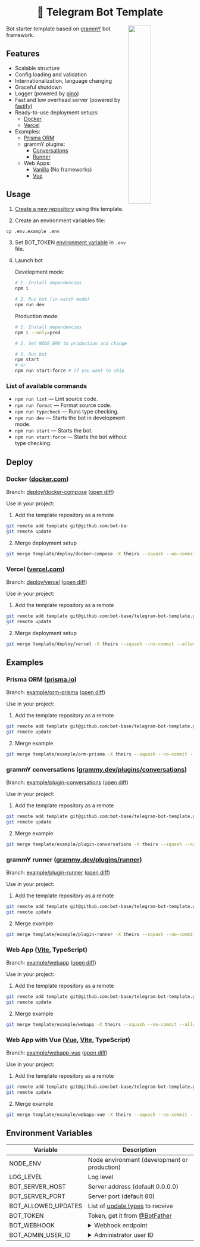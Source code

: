 <h1 align="center">🤖 Telegram Bot Template</h1>

<img align="right" width="35%" src="https://github.com/bot-base/telegram-bot-template/assets/26162440/c4371683-3e99-4b1c-ae8e-11ccbea78f4b">

Bot starter template based on [grammY](https://grammy.dev/) bot framework.  

## Features

- Scalable structure
- Config loading and validation
- Internationalization, language changing
- Graceful shutdown
- Logger (powered by [pino](https://github.com/pinojs/pino))
- Fast and low overhead server (powered by [fastify](https://github.com/fastify/fastify))
- Ready-to-use deployment setups:
    - [Docker](#docker-dockercom)
    - [Vercel](#vercel-vercelcom)
- Examples:
    - [Prisma ORM](#prisma-orm-prismaio)
    - grammY plugins:
        - [Conversations](#grammy-conversations-grammydevpluginsconversations)
        - [Runner](#grammy-runner-grammydevpluginsrunner)
    - Web Apps:
        - [Vanilla](#web-app-vite-typescript) (No frameworks)
        - [Vue](#web-app-with-vue-vue-vite-typescript)

## Usage

1. [Create a new repository](https://github.com/bot-base/telegram-bot-template/generate) using this template.

2.  Create an environment variables file:

```bash
cp .env.example .env
```

3.  Set BOT_TOKEN [environment variable](#environment-variables) in `.env` file.


4.  Launch bot

    Development mode:

    ```bash
    # 1. Install dependencies
    npm i

    # 2. Run bot (in watch mode)
    npm run dev
    ```

    Production mode:

    ```bash
    # 1. Install dependencies
    npm i --only=prod

    # 2. Set NODE_ENV to production and change BOT_WEBHOOK to the actual URL to receive updates

    # 3. Run bot
    npm start 
    # or
    npm run start:force # if you want to skip type checking
    ```

### List of available commands
- `npm run lint` — Lint source code.
- `npm run format` — Format source code.
- `npm run typecheck` — Runs type checking.
- `npm run dev` — Starts the bot in development mode.
- `npm run start` — Starts the bot.
- `npm run start:force` — Starts the bot without type checking.

## Deploy

### Docker ([docker.com](https://docker.com))

Branch:
[deploy/docker-compose](https://github.com/bot-base/telegram-bot-template/tree/deploy/docker-compose) 
([open diff](https://github.com/bot-base/telegram-bot-template/compare/deploy/docker-compose))

Use in your project:

1. Add the template repository as a remote

```sh
git remote add template git@github.com:bot-base/telegram-bot-template.git
git remote update
```

2. Merge deployment setup

```sh
git merge template/deploy/docker-compose -X theirs --squash --no-commit --allow-unrelated-histories
```

### Vercel ([vercel.com](https://vercel.com))

Branch:
[deploy/vercel](https://github.com/bot-base/telegram-bot-template/tree/deploy/vercel) 
([open diff](https://github.com/bot-base/telegram-bot-template/compare/deploy/vercel))

Use in your project:

1. Add the template repository as a remote

```sh
git remote add template git@github.com:bot-base/telegram-bot-template.git
git remote update
```

2. Merge deployment setup

```sh
git merge template/deploy/vercel -X theirs --squash --no-commit --allow-unrelated-histories
```

## Examples

### Prisma ORM ([prisma.io](https://prisma.io))

Branch:
[example/orm-prisma](https://github.com/bot-base/telegram-bot-template/tree/example/orm-prisma) 
([open diff](https://github.com/bot-base/telegram-bot-template/compare/example/orm-prisma))

Use in your project:

1. Add the template repository as a remote

```sh
git remote add template git@github.com:bot-base/telegram-bot-template.git
git remote update
```

2. Merge example

```sh
git merge template/example/orm-prisma -X theirs --squash --no-commit --allow-unrelated-histories
```

### grammY conversations ([grammy.dev/plugins/conversations](https://grammy.dev/plugins/conversations))

Branch:
[example/plugin-conversations](https://github.com/bot-base/telegram-bot-template/tree/example/plugin-conversations) 
([open diff](https://github.com/bot-base/telegram-bot-template/compare/example/plugin-conversations))

Use in your project:

1. Add the template repository as a remote

```sh
git remote add template git@github.com:bot-base/telegram-bot-template.git
git remote update
```

2. Merge example

```sh
git merge template/example/plugin-conversations -X theirs --squash --no-commit --allow-unrelated-histories
```

### grammY runner ([grammy.dev/plugins/runner](https://grammy.dev/plugins/runner))

Branch:
[example/plugin-runner](https://github.com/bot-base/telegram-bot-template/tree/example/plugin-runner) 
([open diff](https://github.com/bot-base/telegram-bot-template/compare/example/plugin-runner))

Use in your project:

1. Add the template repository as a remote

```sh
git remote add template git@github.com:bot-base/telegram-bot-template.git
git remote update
```

2. Merge example

```sh
git merge template/example/plugin-runner -X theirs --squash --no-commit --allow-unrelated-histories
```

### Web App ([Vite](https://vitejs.dev), TypeScript)

Branch:
[example/webapp](https://github.com/bot-base/telegram-bot-template/tree/example/webapp) 
([open diff](https://github.com/bot-base/telegram-bot-template/compare/example/webapp))

Use in your project:

1. Add the template repository as a remote

```sh
git remote add template git@github.com:bot-base/telegram-bot-template.git
git remote update
```

2. Merge example

```sh
git merge template/example/webapp -X theirs --squash --no-commit --allow-unrelated-histories
```

### Web App with Vue ([Vue](https://vuejs.org), [Vite](https://vitejs.dev), TypeScript)

Branch:
[example/webapp-vue](https://github.com/bot-base/telegram-bot-template/tree/example/webapp-vue) 
([open diff](https://github.com/bot-base/telegram-bot-template/compare/example/webapp-vue))

Use in your project:

1. Add the template repository as a remote

```sh
git remote add template git@github.com:bot-base/telegram-bot-template.git
git remote update
```

2. Merge example

```sh
git merge template/example/webapp-vue -X theirs --squash --no-commit --allow-unrelated-histories
```

## Environment Variables

| Variable            | Description                                                                                                                                               |
| ------------------- | --------------------------------------------------------------------------------------------------------------------------------------------------------- |
| NODE_ENV            | Node environment (development or production)                                                                                                                                          |
| LOG_LEVEL           | Log level                                                                                                                                                 |
| BOT_SERVER_HOST     | Server address (default 0.0.0.0)                                                                                                                                            |
| BOT_SERVER_PORT     | Server port (default 80)                                                                                                                                               |
| BOT_ALLOWED_UPDATES | List of [update types](https://core.telegram.org/bots/api#update) to receive                                                                              |
| BOT_TOKEN           | Token, get it from [@BotFather](https://t.me/BotFather)                                                                                                   |
| BOT_WEBHOOK         | <details><summary>Webhook endpoint</summary>Will be used to setup webhook in production mode.</details>                                                        |
| BOT_ADMIN_USER_ID   | <details><summary>Administrator user ID</summary>Commands, such as `/setcommands`, will only be available to the user with this ID.</details> |
